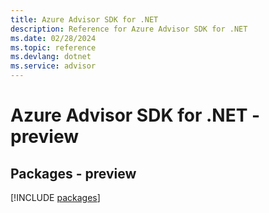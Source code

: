 ```yaml
---
title: Azure Advisor SDK for .NET
description: Reference for Azure Advisor SDK for .NET
ms.date: 02/28/2024
ms.topic: reference
ms.devlang: dotnet
ms.service: advisor
---
```

# Azure Advisor SDK for .NET - preview
## Packages - preview
[!INCLUDE [packages](advisor-index.md)]